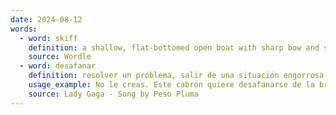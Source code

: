 ```yaml
---
date: 2024-08-12
words:
  - word: skiff
    definition: a shallow, flat-bottomed open boat with sharp bow and square stern.
    source: Wordle
  - word: desafanar
    definition: resolver un problema, salir de una situación engorrosa o evitar una responsabilidad.
    usage_example: No le creas. Este cabrón quiere desafanarse de la bronca
    source: Lady Gaga - Song by Peso Pluma
---
```

